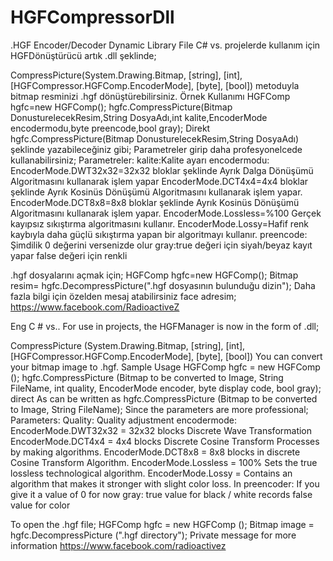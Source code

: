 # HGFCompressorDll
.HGF Encoder/Decoder Dynamic Library File
C# vs. projelerde kullanım için HGFDönüştürücü artık .dll şeklinde;

CompressPicture(System.Drawing.Bitmap, [string], [int], [HGFCompressor.HGFComp.EncoderMode], [byte], [bool])
metoduyla bitmap resminizi .hgf dönüştürebilirsiniz.
Örnek Kullanımı
HGFComp hgfc=new HGFComp();
hgfc.CompressPicture(Bitmap DonusturelecekResim,String DosyaAdı,int kalite,EncoderMode encodermodu,byte preencode,bool gray);
Direkt
hgfc.CompressPicture(Bitmap DonusturelecekResim,String DosyaAdı) şeklinde yazabileceğiniz gibi;
Parametreler girip daha profesyonelcede kullanabilirsiniz;
Parametreler:
kalite:Kalite ayarı
encodermodu:
EncoderMode.DWT32x32=32x32 bloklar şeklinde Ayrık Dalga Dönüşümü Algoritmasını kullanarak işlem yapar
EncoderMode.DCT4x4=4x4 bloklar şeklinde Ayrık Kosinüs Dönüşümü Algoritmasını kullanarak işlem yapar.
EncoderMode.DCT8x8=8x8 bloklar şeklinde Ayrık Kosinüs Dönüşümü Algoritmasını kullanarak işlem yapar.
EncoderMode.Lossless=%100 Gerçek kayıpsız sıkıştırma algoritmasını kullanır.
EncoderMode.Lossy=Hafif renk kaybıyla daha güçlü sıkıştırma yapan bir algoritmayı kullanır.
preencode:
Şimdilik 0 değerini versenizde olur
gray:true değeri için siyah/beyaz kayıt yapar false değeri için renkli

.hgf dosyalarını açmak için;
HGFComp hgfc=new HGFComp();
Bitmap resim= hgfc.DecompressPicture(".hgf dosyasının bulunduğu dizin");
Daha fazla bilgi için özelden mesaj atabilirsiniz face adresim;
https://www.facebook.com/RadioactiveZ

Eng
C # vs.. For use in projects, the HGFManager is now in the form of .dll;

CompressPicture (System.Drawing.Bitmap, [string], [int], [HGFCompressor.HGFComp.EncoderMode], [byte], [bool])
You can convert your bitmap image to .hgf.
Sample Usage
HGFComp hgfc = new HGFComp ();
hgfc.CompressPicture (Bitmap to be converted to Image, String FileName, int quality, EncoderMode encoder, byte display code, bool gray);
direct
As can be written as hgfc.CompressPicture (Bitmap to be converted to Image, String FileName);
Since the parameters are more professional;
Parameters:
Quality: Quality adjustment
encodermode:
EncoderMode.DWT32x32 = 32x32 blocks Discrete Wave Transformation
EncoderMode.DCT4x4 = 4x4 blocks Discrete Cosine Transform Processes by making algorithms.
EncoderMode.DCT8x8 = 8x8 blocks in discrete Cosine Transform Algorithm.
EncoderMode.Lossless = 100% Sets the true lossless technological algorithm.
EncoderMode.Lossy = Contains an algorithm that makes it stronger with slight color loss.
In preencoder:
If you give it a value of 0 for now
gray: true value for black / white records false value for color

To open the .hgf file;
HGFComp hgfc = new HGFComp ();
Bitmap image = hgfc.DecompressPicture (".hgf directory");
Private message for more information
https://www.facebook.com/radioactivez
